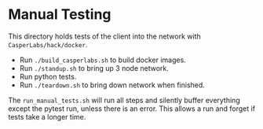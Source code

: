 # Manual Testing

This directory holds tests of the client into the network
with `CasperLabs/hack/docker`.

 - Run `./build_casperlabs.sh` to build docker images.
 - Run `./standup.sh` to bring up 3 node network.
 - Run python tests.
 - Run `./teardown.sh` to bring down network when finished.

The `run_manual_tests.sh` will run all steps and silently buffer everything except
the pytest run, unless there is an error.  This allows a run and forget if tests take 
a longer time.